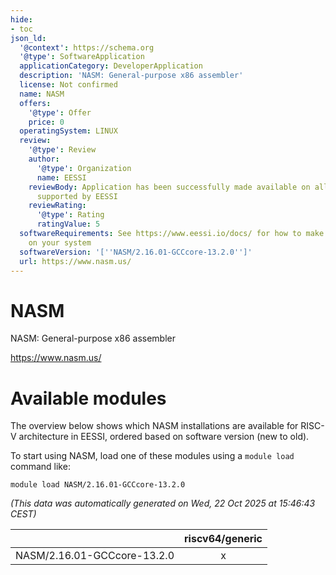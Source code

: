 ```yaml
---
hide:
- toc
json_ld:
  '@context': https://schema.org
  '@type': SoftwareApplication
  applicationCategory: DeveloperApplication
  description: 'NASM: General-purpose x86 assembler'
  license: Not confirmed
  name: NASM
  offers:
    '@type': Offer
    price: 0
  operatingSystem: LINUX
  review:
    '@type': Review
    author:
      '@type': Organization
      name: EESSI
    reviewBody: Application has been successfully made available on all architectures
      supported by EESSI
    reviewRating:
      '@type': Rating
      ratingValue: 5
  softwareRequirements: See https://www.eessi.io/docs/ for how to make EESSI available
    on your system
  softwareVersion: '[''NASM/2.16.01-GCCcore-13.2.0'']'
  url: https://www.nasm.us/
---
```


NASM
====


NASM: General-purpose x86 assembler

https://www.nasm.us/
# Available modules


The overview below shows which NASM installations are available for RISC-V architecture in EESSI, ordered based on software version (new to old).

To start using NASM, load one of these modules using a `module load` command like:

```shell
module load NASM/2.16.01-GCCcore-13.2.0
```

*(This data was automatically generated on Wed, 22 Oct 2025 at 15:46:43 CEST)*

| |riscv64/generic|
| :---: | :---: |
|NASM/2.16.01-GCCcore-13.2.0|x|

